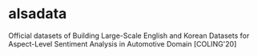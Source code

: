 # alsadata
Official datasets of Building Large-Scale English and Korean Datasets for Aspect-Level Sentiment Analysis in Automotive Domain [COLING'20]
